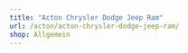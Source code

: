 ```yaml
---
title: "Acton Chrysler Dodge Jeep Ram"
url: /acton/acton-chrysler-dodge-jeep-ram/
shop: Allgemein
---
```

